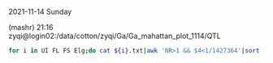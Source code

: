 2021-11-14 Sunday

(mashr) 21:16 zyqi@login02:/data/cotton/zyqi/Ga/Ga_mahattan_plot_1114/QTL
```sh
for i in UI FL FS Elg;do cat ${i}.txt|awk 'NR>1 && $4<1/1427364'|sort -k2,2n -k3,3n|awk '{print $1,$2,$3,$3,$4}' OFS='\t' > ${i}_sig_sorted.txt;done
```